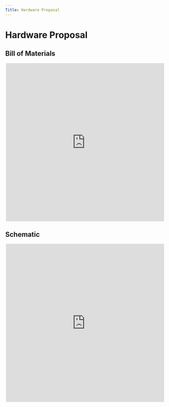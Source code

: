 ```yaml
---
Title: Hardware Proposal
---
```

# Hardware Proposal
## Bill of Materials

<p align="center">
    <embed src="https://egr314-team201.github.io/Assignments/Hardware-Proposal/images/BillOfMaterials.pdf " 
       type="application/pdf"
       width = "500"
       height = "500"/>
</p>

## Schematic

<p align="center">
    <embed src="https://egr314-team201.github.io/Assignments/Hardware-Proposal/images/HardwareProposalSCHEMA.pdf " 
       type="application/pdf"
       width = "500"
       height = "500"/>
</p>

